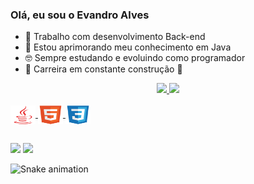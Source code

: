 ### Olá, eu sou o Evandro Alves

- 🔭 Trabalho com desenvolvimento Back-end
- 🌱 Estou aprimorando meu conhecimento em Java
- 🤓 Sempre estudando e evoluindo como programador
- 🚧 Carreira em constante construção 🚧

<div align="center">
  <a href="https://github.com/Evandro-Alves-Dev">
  <img height="180em" src="https://github-readme-stats.vercel.app/api?username=Evandro-Alves-Dev&show_icons=true&theme=tokyonight&include_all_commits=true&count_private=true&border_radius=15"/>
  <img height="180em" src="https://github-readme-stats.vercel.app/api/top-langs/?username=Evandro-Alves-Dev&layout=compact&langs_count=7&theme=tokyonight&border_radius=15"/>
</div>
<div style="display: inline_block"><br>
  <img align="center" alt="Evandro-Java" height="30" width="40" src="https://raw.githubusercontent.com/devicons/devicon/master/icons/java/java-plain.svg"> 
  <img align="center" alt="Evandro-HTML" height="30" width="40" src="https://raw.githubusercontent.com/devicons/devicon/master/icons/html5/html5-original.svg">
  <img align="center" alt="Evandro-CSS" height="30" width="40" src="https://raw.githubusercontent.com/devicons/devicon/master/icons/css3/css3-original.svg">  
</div>
  
  ##
 
<div>   
  <a href="https://www.linkedin.com/in/evandro-alves-b114b120/" target="_blank"><img src="https://img.shields.io/badge/-LinkedIn-%230077B5?style=for-the-badge&logo=linkedin&logoColor=white" target="_blank"></a> 
   <a href = "mailto:evandroacer3@gmail.com"><img src="https://img.shields.io/badge/Gmail-D14836?style=for-the-badge&logo=gmail&logoColor=white" target="_blank"></a>
  
  ![Snake animation](https://github.com/Evandro-Alves-Dev/Evandro-Alves-Dev/blob/output/github-contribution-grid-snake.svg)
</div>
